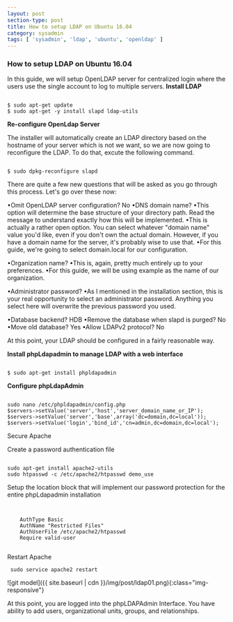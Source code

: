 ```yaml
---
layout: post
section-type: post
title: How to setup LDAP on Ubuntu 16.04
category: sysadmin
tags: [ 'sysadmin', 'ldap', 'ubuntu', 'openldap' ]
---
```

### How to setup LDAP on Ubuntu 16.04

In this guide, we will setup OpenLDAP server for centralized login where the users use the single account to log to multiple servers.
<strong>Install LDAP</strong>
<pre><code data-trim class="yaml">
$ sudo apt-get update
$ sudo apt-get -y install slapd ldap-utils
</code></pre>

<strong>Re-configure OpenLdap Server</strong>

The installer will automatically create an LDAP directory based on the hostname of your server which is not we want, so we are now going to reconfigure the LDAP. To do that, excute the following command.
<pre><code data-trim class="yaml">
$ sudo dpkg-reconfigure slapd
</code></pre>

There are quite a few new questions that will be asked as you go through this process. Let's go over these now:

•Omit OpenLDAP server configuration? No
•DNS domain name? •This option will determine the base structure of your directory path. Read the message to understand exactly how this will be implemented.
•This is actually a rather open option. You can select whatever "domain name" value you'd like, even if you don't own the actual domain. However, if you have a domain name for the server, it's probably wise to use that.
•For this guide, we're going to select domain.local for our configuration.

•Organization name? •This is, again, pretty much entirely up to your preferences.
•For this guide, we will be using example as the name of our organization.

•Administrator password? •As I mentioned in the installation section, this is your real opportunity to select an administrator password. Anything you select here will overwrite the previous password you used.

•Database backend? HDB
•Remove the database when slapd is purged? No
•Move old database? Yes
•Allow LDAPv2 protocol? No

At this point, your LDAP should be configured in a fairly reasonable way.

<strong>Install phpLdapadmin to manage LDAP with a web interface</strong>
<pre><code data-trim class="yaml">
$ sudo apt-get install phpldapadmin
</code></pre>

<strong>Configure phpLdapAdmin</strong>
<pre><code data-trim class="yaml">
sudo nano /etc/phpldapadmin/config.php
$servers->setValue('server','host','server_domain_name_or_IP');
$servers->setValue('server','base',array('dc=domain,dc=local'));
$servers->setValue('login','bind_id','cn=admin,dc=domain,dc=local');
</code></pre>

Secure Apache

Create a password authentication file

<pre><code data-trim class="yaml">
sudo apt-get install apache2-utils
sudo htpasswd -c /etc/apache2/htpasswd demo_use
</code></pre>

Setup the location block that will implement our password protection for the entire phpLdapadmin installation

<pre><code data-trim class="yaml">
<Location /superldap>
    AuthType Basic
    AuthName "Restricted Files"
    AuthUserFile /etc/apache2/htpasswd
    Require valid-user
</Location>
</code></pre>

Restart Apache

<code><pre>
sudo service apache2 restart
</pre></code>

![git model]({{ site.baseurl | cdn }}/img/post/ldap01.png){:class="img-responsive"}

At this point, you are logged into the phpLDAPAdmin Interface. You have ability to add users, organizational units, groups, and relationships.
